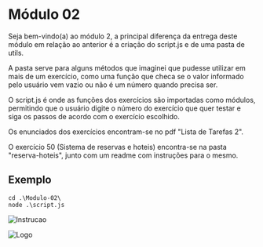 
# Módulo 02

Seja bem-vindo(a) ao módulo 2, a principal diferença da entrega deste módulo em relação ao anterior é a criação do script.js e de uma pasta de utils.

A pasta serve para alguns métodos que imaginei que pudesse utilizar em mais de um exercício, como uma função que checa se o valor informado pelo usuário vem vazio ou não é um número quando precisa ser.

O script.js é onde as funções dos exercícios são importadas como módulos, permitindo que o usuário digite o número do exercício que quer testar e siga os passos de acordo com o exercício escolhido.

Os enunciados dos exercícios encontram-se no pdf "Lista de Tarefas 2".

O exercício 50 (Sistema de reservas e hoteis) encontra-se na pasta "reserva-hoteis", junto com um readme com instruções para o mesmo.

## Exemplo

```terminal
cd .\Modulo-02\
node .\script.js

```
![Instrucao](https://i.imgur.com/MP4SVJf.png)

![Logo](https://media1.tenor.com/m/0gEdhScu_kYAAAAC/pepe-pepe-dance.gif)

